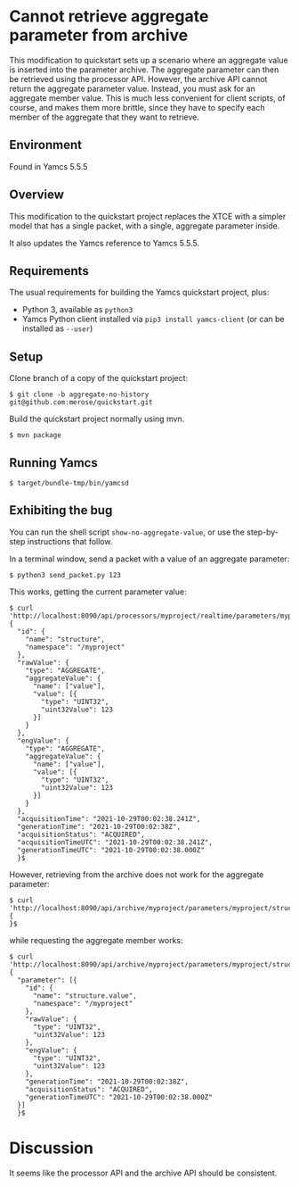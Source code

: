 # Cannot retrieve aggregate parameter from archive

This modification to quickstart sets up a scenario where an aggregate
value is inserted into the parameter archive. The aggregate parameter
can then be retrieved using the processor API. However, the archive
API cannot return the aggregate parameter value. Instead, you must
ask for an aggregate member value. This is much less convenient for
client scripts, of course, and makes them more brittle, since they
have to specify each member of the aggregate that they want to retrieve.

## Environment

Found in Yamcs 5.5.5

## Overview

This modification to the quickstart project replaces the XTCE with a
simpler model that has a single packet, with a single, aggregate
parameter inside.

It also updates the Yamcs reference to Yamcs 5.5.5.

## Requirements

The usual requirements for building the Yamcs quickstart project, plus:

- Python 3, available as `python3`
- Yamcs Python client installed via `pip3 install yamcs-client` (or can be installed as `--user`)

## Setup

Clone branch of a copy of the quickstart project:

    $ git clone -b aggregate-no-history git@github.com:merose/quickstart.git

Build the quickstart project normally using mvn.

    $ mvn package

## Running Yamcs

    $ target/bundle-tmp/bin/yamcsd

## Exhibiting the bug

You can run the shell script `show-no-aggregate-value`, or use the
step-by-step instructions that follow.

In a terminal window, send a packet with a value of an aggregate
parameter:

    $ python3 send_packet.py 123

This works, getting the current parameter value:

~~~
$ curl 'http://localhost:8090/api/processors/myproject/realtime/parameters/myproject/structure'
{
  "id": {
    "name": "structure",
    "namespace": "/myproject"
  },
  "rawValue": {
    "type": "AGGREGATE",
    "aggregateValue": {
      "name": ["value"],
      "value": [{
        "type": "UINT32",
        "uint32Value": 123
      }]
    }
  },
  "engValue": {
    "type": "AGGREGATE",
    "aggregateValue": {
      "name": ["value"],
      "value": [{
        "type": "UINT32",
        "uint32Value": 123
      }]
    }
  },
  "acquisitionTime": "2021-10-29T00:02:38.241Z",
  "generationTime": "2021-10-29T00:02:38Z",
  "acquisitionStatus": "ACQUIRED",
  "acquisitionTimeUTC": "2021-10-29T00:02:38.241Z",
  "generationTimeUTC": "2021-10-29T00:02:38.000Z"
  }$
 ~~~

However, retrieving from the archive does not work for the aggregate
parameter:

~~~
$ curl 'http://localhost:8090/api/archive/myproject/parameters/myproject/structure'
{
}$
~~~

while requesting the aggregate member works:

~~~
$ curl 'http://localhost:8090/api/archive/myproject/parameters/myproject/structure.value'
{
  "parameter": [{
    "id": {
      "name": "structure.value",
      "namespace": "/myproject"
    },
    "rawValue": {
      "type": "UINT32",
      "uint32Value": 123
    },
    "engValue": {
      "type": "UINT32",
      "uint32Value": 123
    },
    "generationTime": "2021-10-29T00:02:38Z",
    "acquisitionStatus": "ACQUIRED",
    "generationTimeUTC": "2021-10-29T00:02:38.000Z"
  }]
  }$
~~~

# Discussion

It seems like the processor API and the archive API should be consistent.
